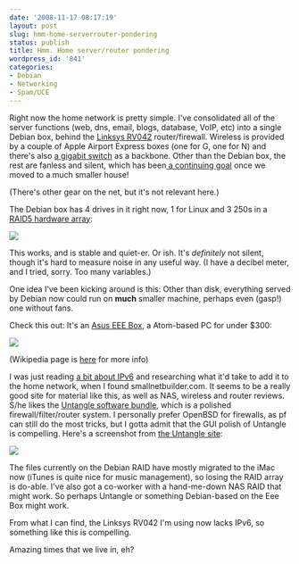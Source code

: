 ```yaml
---
date: '2008-11-17 08:17:19'
layout: post
slug: hmm-home-serverrouter-pondering
status: publish
title: Hmm. Home server/router pondering
wordpress_id: '841'
categories:
- Debian
- Networking
- Spam/UCE
---
```


Right now the home network is pretty simple. I've consolidated all of the server functions (web, dns, email, blogs, database, VoIP, etc) into a single Debian box, behind the [Linksys RV042](http://www.phfactor.net/wp/2007/06/06/eeenteresting/) router/firewall. Wireless is provided by a couple of Apple Airport Express boxes (one for G, one for N) and there's also [a gigabit switch](http://www.phfactor.net/wp/2005/06/13/gigabit-ethernet-what-you-need/) as a backbone. Other than the Debian box, the rest are fanless and silent, which has been[ a continuing goal](http://fnord.phfactor.net/2007/01/07/antec-sonata-ii-case-a-brief-review/) once we moved to a much smaller house!

(There's other gear on the net, but it's not relevant here.)

The Debian box has 4 drives in it right now, 1 for Linux and 3 250s in a[ RAID5 hardware array](http://fnord.phfactor.net/2006/11/11/hardware-and-software-raid5-under-linux/):

![](http://www.phfactor.net/wp-pics/sonata2-2.jpg)

This works, and is stable and quiet-er. Or ish. It's _definitely_ not silent, though it's hard to measure noise in any useful way. (I have a decibel meter, and I tried, sorry. Too many variables.)

One idea I've been kicking around is this: Other than disk, everything served by Debian now could run on **much** smaller machine, perhaps even (gasp!) one without fans.

Check this out: It's an [Asus EEE Box](http://www.amazon.com/ASUS-Intel-Processor-Drive-Black/dp/B001DMA0L8/ref=pd_bbs_sr_1?ie=UTF8&s=electronics&qid=1226890862&sr=8-1), a Atom-based PC for under $300:

[![](http://fnord.phfactor.net/wp-content/uploads/2008/11/eee-box.jpg)](http://fnord.phfactor.net/wp-content/uploads/2008/11/eee-box.jpg)

(Wikipedia page is [here](http://en.wikipedia.org/wiki/ASUS_Eee_Box) for more info)

I was just reading [a bit about IPv6](http://arstechnica.com/articles/paedia/IPv6.ars/) and researching what it'd take to add it to the home network, when I found smallnetbuilder.com. It seems to be a really good site for material like this, as well as NAS, wireless and router reviews. S/he likes the [Untangle software bundle](http://www.smallnetbuilder.com/content/view/30539/51/1/1/), which is a polished firewall/filter/router system. I personally prefer OpenBSD for firewalls, as pf can still do the most tricks, but I gotta admit that the GUI polish of Untangle is compelling. Here's a screenshot from [the Untangle site](http://www.untangle.com/):

[![](http://fnord.phfactor.net/wp-content/uploads/2008/11/protocolcontrol_maingui-450x330.png)](http://fnord.phfactor.net/wp-content/uploads/2008/11/protocolcontrol_maingui.png)

The files currently on the Debian RAID have mostly migrated to the iMac now (iTunes is quite nice for music management), so losing the RAID array is do-able. I've also got a co-worker with a hand-me-down NAS RAID that might work. So perhaps Untangle or something Debian-based on the Eee Box might work. 

From what I can find, the Linksys RV042 I'm using now lacks IPv6, so something like this is compelling.

Amazing times that we live in, eh? 
